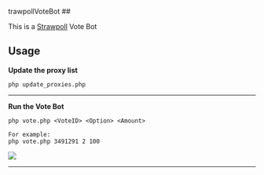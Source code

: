 trawpollVoteBot ##

This is a [Strawpoll](http://strawpoll.me/) Vote Bot

## Usage ##




**Update the proxy list**


    php update_proxies.php

----------

**Run the Vote Bot**


    php vote.php <VoteID> <Option> <Amount>

    For example:
    php vote.php 3491291 2 100
    
![](http://i.imgur.com/ZTY1Aaz.png)

----------
